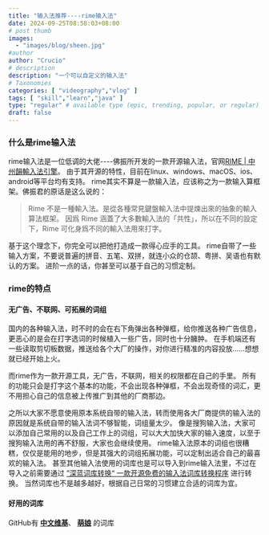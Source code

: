 ```yaml
---
title: "输入法推荐----rime输入法"
date: 2024-09-25T08:58:03+08:00
# post thumb
images:
  - "images/blog/sheen.jpg"
#author
author: "Crucio"
# description
description: "一个可以自定义的输入法"
# Taxonomies
categories: [ "videography","vlog" ]
tags: [ "skill","learn","java" ]
type: "regular" # available type (epic, trending, popular, or regular)
draft: false
---
```


### 什么是rime输入法

rime输入法是一位低调的大佬----佛振所开发的一款开源输入法，官网[RIME | 中州韻輸入法引擎](https://rime.im/)。
由于其开源的特性，目前在linux、windows、macOS、ios、android等平台均有支持。
rime其实不算是一款输入法，应该称之为一款输入算框架。佛振君的原话是这么说的：
> Rime 不是一種輸入法。是從各種常見鍵盤輸入法中提煉出來的抽象的輸入算法框架。
> 因爲 Rime 涵蓋了大多數輸入法的「共性」，所以在不同的設定下，Rime 可化身爲不同的輸入法用來打字。

基于这个理念下，你完全可以把他打造成一款得心应手的工具。
rime自带了一些输入方案，不要说普遍的拼音、五笔、双拼，就连小众的仓颉、粤拼、吴语也有默认的方案。
进阶一点的话，你甚至可以基于自己的习惯定制。

### rime的特点
#### 无广告、不联网、可拓展的词组

国内的各种输入法，时不时的会在右下角弹出各种弹框，给你推送各种广告信息，更恶心的是会在打字选词的时候植入一些广告，同时也十分臃肿。
在手机端还有一些读取剪切板数据，推送给各个大厂的操作，对你进行精准的内容投放......想想就已经开始上火。<br>

而rime作为一款开源工具，无广告，不联网，相关的权限都在自己的手里。
所有的功能只会是打字这个基本的功能，不会出现各种弹框，不会出现奇怪的词汇，更不用担心自己的信息被上传推广到其他的厂商那边。<br>

之所以大家不愿意使用原本系统自带的输入法，转而使用各大厂商提供的输入法的原因就是系统自带的输入法词不够智能，词组量太少。
像是搜狗输入法，大家可以添加自己常用的以及自己工作上的词组，可以大大加快大家的输入速度，以至于搜狗输入法用的再不舒服，大家也会继续使用。
rime输入法原本的词组也很糟糕，仅仅是能用的地步，但是其强大的词组拓展功能，可以定制出适合自己的最喜欢的输入法。
甚至其他输入法使用的词库也是可以导入到rime输入法里，不过在导入之前需要通过 [”深蓝词库转换“ 一款开源免费的输入法词库转换程序](https://github.com/studyzy/imewlconverter) 进行转换。
当然词库也不是越多越好，根据自己日常的习惯建立合适的词库为宜。


#### 好用的词库
GitHub有 [**中文维基**](https://github.com/felixonmars/fcitx5-pinyin-zhwiki/releases)、
[**萌娘**](https://github.com/outloudvi/mw2fcitx/releases) 的词库


